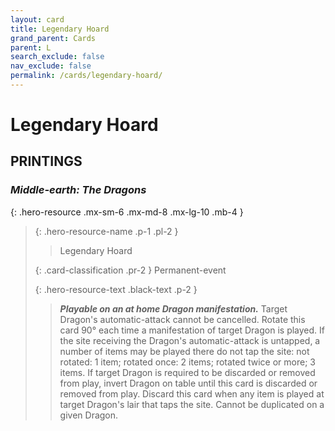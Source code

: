 ```yaml
---
layout: card
title: Legendary Hoard
grand_parent: Cards
parent: L
search_exclude: false
nav_exclude: false
permalink: /cards/legendary-hoard/
---
```


# Legendary Hoard


## PRINTINGS


### _Middle-earth: The Dragons_

{: .hero-resource .mx-sm-6 .mx-md-8 .mx-lg-10 .mb-4 }
> {: .hero-resource-name .p-1 .pl-2 }
> > <div class="card-mp"></div>
> > <div class="card-name">Legendary Hoard</div>
>
> {: .card-classification .pr-2 }
> Permanent-event
>
> {: .hero-resource-text .black-text .p-2 }
> > ***Playable on an at home Dragon manifestation.*** Target Dragon's automatic-attack cannot be cancelled. Rotate this card 90° each time a manifestation of target Dragon is played. If the site receiving the Dragon's automatic-attack is untapped, a number of items may be played there do not tap the site: not rotated: 1 item; rotated once: 2 items; rotated twice or more; 3 items. If target Dragon is required to be discarded or removed from play, invert Dragon on table until this card is discarded or removed from play. Discard this card when any item is played at target Dragon's lair that taps the site. Cannot be duplicated on a given Dragon. 
> 
